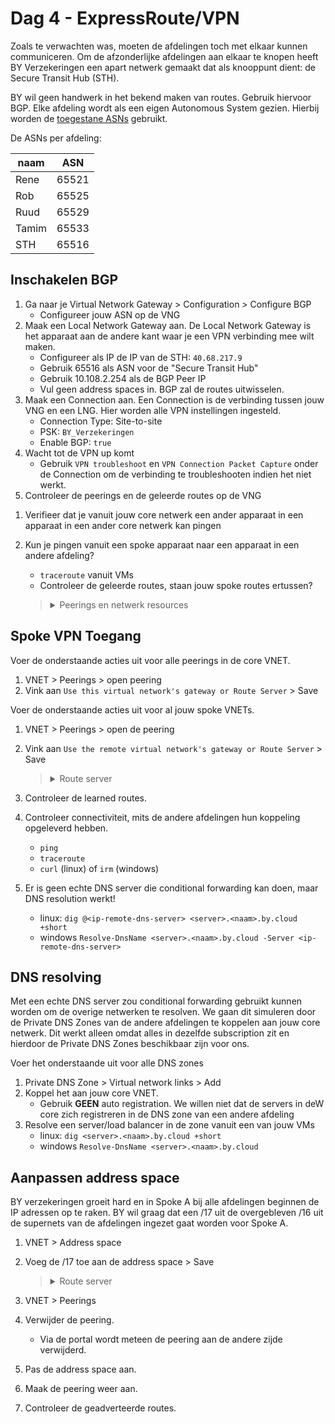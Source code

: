 # Dag 4 - ExpressRoute/VPN

Zoals te verwachten was, moeten de afdelingen toch met elkaar kunnen communiceren. Om de afzonderlijke afdelingen aan elkaar te knopen heeft BY Verzekeringen een apart netwerk gemaakt dat als knooppunt dient: de Secure Transit Hub (STH). 

BY wil geen handwerk in het bekend maken van routes. Gebruik hiervoor BGP. Elke afdeling wordt als een eigen Autonomous System gezien. Hierbij worden de [toegestane ASNs](https://docs.microsoft.com/en-us/azure/vpn-gateway/vpn-gateway-bgp-overview#what-asns-autonomous-system-numbers-can-i-use) gebruikt.

De ASNs per afdeling:

| naam | ASN |
| --- | --- |
| Rene | 65521 |
| Rob | 65525 |
| Ruud | 65529 |
| Tamim | 65533 |
| STH | 65516 |

## Inschakelen BGP

1. Ga naar je Virtual Network Gateway > Configuration > Configure BGP
    * Configureer jouw ASN op de VNG
1. Maak een Local Network Gateway aan. De Local Network Gateway is het apparaat aan de andere kant waar je een VPN verbinding mee wilt maken.
    * Configureer als IP de IP van de STH: `40.68.217.9`
    * Gebruik 65516 als ASN voor de "Secure Transit Hub"
    * Gebruik 10.108.2.254 als de BGP Peer IP
    * Vul geen address spaces in. BGP zal de routes uitwisselen.
1. Maak een Connection aan. Een Connection is de verbinding tussen jouw VNG en een LNG. Hier worden alle VPN instellingen ingesteld.
    * Connection Type: Site-to-site
    * PSK: `BY_Verzekeringen`
    * Enable BGP: `true`
1. Wacht tot de VPN up komt
    * Gebruik `VPN troubleshoot` en `VPN Connection Packet Capture` onder de Connection om de verbinding te troubleshooten indien het niet werkt.
1. Controleer de peerings en de geleerde routes op de VNG
<!-- # TODO: Betere beschrijving! -->
1. Verifieer dat je vanuit jouw core netwerk een ander apparaat in een apparaat in een ander core netwerk kan pingen
1. Kun je pingen vanuit een spoke apparaat naar een apparaat in een andere afdeling?
    * `traceroute` vanuit VMs
    * Controleer de geleerde routes, staan jouw spoke routes ertussen?

    > <details><summary>Peerings en netwerk resources</summary>
    >
    > Als het goed is zijn er alleen core routes geleerd door de VNG. Dit heeft te maken met het feit dat peerings niet direct gebruik kunnen maken van een Virtual Network Gateway of ExpressRoute Gateway. Om dit te kunnen, moet de peering aangepast worden aan beide zijde.

    </details>

## Spoke VPN Toegang

Voer de onderstaande acties uit voor alle peerings in de core VNET.

1. VNET > Peerings > open peering
1. Vink aan `Use this virtual network's gateway or Route Server` > Save

Voer de onderstaande acties uit voor al jouw spoke VNETs.

1. VNET > Peerings > open de peering 
1. Vink aan `Use the remote virtual network's gateway or Route Server` > Save

    > <details><summary>Route server</summary>
    >
    > De route server optie is nog in preview. De route server is een Azure dienst die BGP sessies op kan zetten om zo routes uit te wisselen. Dit is te gebruiken om bijvoorbeeld routes tussen een SD-WAN wolk en VNETs uit te wisselen.

    </details>

1. Controleer de learned routes.
1. Controleer connectiviteit, mits de andere afdelingen hun koppeling opgeleverd hebben.
    * `ping`
    * `traceroute`
    * `curl` (linux) of `irm` (windows)
1. Er is geen echte DNS server die conditional forwarding kan doen, maar DNS resolution werkt!
    * linux: `dig @<ip-remote-dns-server> <server>.<naam>.by.cloud +short`
    * windows `Resolve-DnsName <server>.<naam>.by.cloud -Server <ip-remote-dns-server>`

## DNS resolving

Met een echte DNS server zou conditional forwarding gebruikt kunnen worden om de overige netwerken te resolven. We gaan dit simuleren door de Private DNS Zones van de andere afdelingen te koppelen aan jouw core netwerk. Dit werkt alleen omdat alles in dezelfde subscription zit en hierdoor de Private DNS Zones beschikbaar zijn voor ons.

Voer het onderstaande uit voor alle DNS zones

1. Private DNS Zone > Virtual network links > Add
1. Koppel het aan jouw core VNET.
    * Gebruik **GEEN** auto registration. We willen niet dat de servers in deW core zich registreren in de DNS zone van een andere afdeling
1. Resolve een server/load balancer in de zone vanuit een van jouw VMs
    * linux: `dig <server>.<naam>.by.cloud +short`
    * windows `Resolve-DnsName <server>.<naam>.by.cloud`

## Aanpassen address space

BY verzekeringen groeit hard en in Spoke A bij alle afdelingen beginnen de IP adressen op te raken. BY wil graag dat een /17 uit de overgebleven /16 uit de supernets van de afdelingen ingezet gaat worden voor Spoke A.

1. VNET > Address space
1. Voeg de /17 toe aan de address space > Save

    > <details><summary>Route server</summary>
    >
    > Het komt erop neer dat de VNET Peering verwijderd moet worden voordat aanpassingen gedaan kunnen worden aan een address space. Er is een private preview voor de funtionaliteit om address space aanpassingen te kunnen doen zonder de peerings te verbreken.

    </details>

1. VNET > Peerings
1. Verwijder de peering. 
    * Via de portal wordt meteen de peering aan de andere zijde verwijderd.
1. Pas de address space aan.
1. Maak de peering weer aan.
1. Controleer de geadverteerde routes.

<!-- ## Client/point-to-site VPN -->
